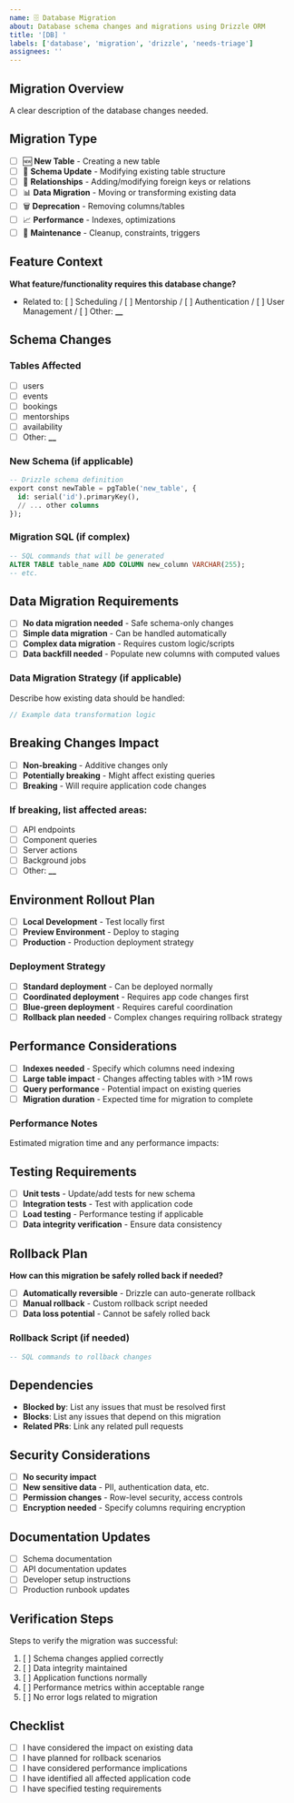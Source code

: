 ```yaml
---
name: 🗄️ Database Migration
about: Database schema changes and migrations using Drizzle ORM
title: '[DB] '
labels: ['database', 'migration', 'drizzle', 'needs-triage']
assignees: ''
---
```


## Migration Overview

A clear description of the database changes needed.

## Migration Type

- [ ] 🆕 **New Table** - Creating a new table
- [ ] 📝 **Schema Update** - Modifying existing table structure
- [ ] 🔗 **Relationships** - Adding/modifying foreign keys or relations
- [ ] 📊 **Data Migration** - Moving or transforming existing data
- [ ] 🗑️ **Deprecation** - Removing columns/tables
- [ ] 📈 **Performance** - Indexes, optimizations
- [ ] 🔧 **Maintenance** - Cleanup, constraints, triggers

## Feature Context

**What feature/functionality requires this database change?**

- Related to: [ ] Scheduling / [ ] Mentorship / [ ] Authentication / [ ] User Management / [ ] Other: **\_\_**

## Schema Changes

### Tables Affected

- [ ] users
- [ ] events
- [ ] bookings
- [ ] mentorships
- [ ] availability
- [ ] Other: **\_\_**

### New Schema (if applicable)

```sql
-- Drizzle schema definition
export const newTable = pgTable('new_table', {
  id: serial('id').primaryKey(),
  // ... other columns
});
```

### Migration SQL (if complex)

```sql
-- SQL commands that will be generated
ALTER TABLE table_name ADD COLUMN new_column VARCHAR(255);
-- etc.
```

## Data Migration Requirements

- [ ] **No data migration needed** - Safe schema-only changes
- [ ] **Simple data migration** - Can be handled automatically
- [ ] **Complex data migration** - Requires custom logic/scripts
- [ ] **Data backfill needed** - Populate new columns with computed values

### Data Migration Strategy (if applicable)

Describe how existing data should be handled:

```typescript
// Example data transformation logic
```

## Breaking Changes Impact

- [ ] **Non-breaking** - Additive changes only
- [ ] **Potentially breaking** - Might affect existing queries
- [ ] **Breaking** - Will require application code changes

### If breaking, list affected areas:

- [ ] API endpoints
- [ ] Component queries
- [ ] Server actions
- [ ] Background jobs
- [ ] Other: **\_\_**

## Environment Rollout Plan

- [ ] **Local Development** - Test locally first
- [ ] **Preview Environment** - Deploy to staging
- [ ] **Production** - Production deployment strategy

### Deployment Strategy

- [ ] **Standard deployment** - Can be deployed normally
- [ ] **Coordinated deployment** - Requires app code changes first
- [ ] **Blue-green deployment** - Requires careful coordination
- [ ] **Rollback plan needed** - Complex changes requiring rollback strategy

## Performance Considerations

- [ ] **Indexes needed** - Specify which columns need indexing
- [ ] **Large table impact** - Changes affecting tables with >1M rows
- [ ] **Query performance** - Potential impact on existing queries
- [ ] **Migration duration** - Expected time for migration to complete

### Performance Notes

Estimated migration time and any performance impacts:

## Testing Requirements

- [ ] **Unit tests** - Update/add tests for new schema
- [ ] **Integration tests** - Test with application code
- [ ] **Load testing** - Performance testing if applicable
- [ ] **Data integrity verification** - Ensure data consistency

## Rollback Plan

**How can this migration be safely rolled back if needed?**

- [ ] **Automatically reversible** - Drizzle can auto-generate rollback
- [ ] **Manual rollback** - Custom rollback script needed
- [ ] **Data loss potential** - Cannot be safely rolled back

### Rollback Script (if needed)

```sql
-- SQL commands to rollback changes
```

## Dependencies

- **Blocked by**: List any issues that must be resolved first
- **Blocks**: List any issues that depend on this migration
- **Related PRs**: Link any related pull requests

## Security Considerations

- [ ] **No security impact**
- [ ] **New sensitive data** - PII, authentication data, etc.
- [ ] **Permission changes** - Row-level security, access controls
- [ ] **Encryption needed** - Specify columns requiring encryption

## Documentation Updates

- [ ] Schema documentation
- [ ] API documentation updates
- [ ] Developer setup instructions
- [ ] Production runbook updates

## Verification Steps

Steps to verify the migration was successful:

1. [ ] Schema changes applied correctly
2. [ ] Data integrity maintained
3. [ ] Application functions normally
4. [ ] Performance metrics within acceptable range
5. [ ] No error logs related to migration

## Checklist

- [ ] I have considered the impact on existing data
- [ ] I have planned for rollback scenarios
- [ ] I have considered performance implications
- [ ] I have identified all affected application code
- [ ] I have specified testing requirements
